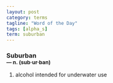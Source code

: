 ```yaml
---
layout: post
category: terms
tagline: "Word of the Day"
tags: [alpha_s]
term: suburban
---
```


<h3>Suburban<br/> <small>&mdash; n. (sub<span>&middot;</span>ur<span>&middot;</span>ban)</small></h3>
<p><ol><li>alcohol intended for underwater use</li>
</ol></p>
